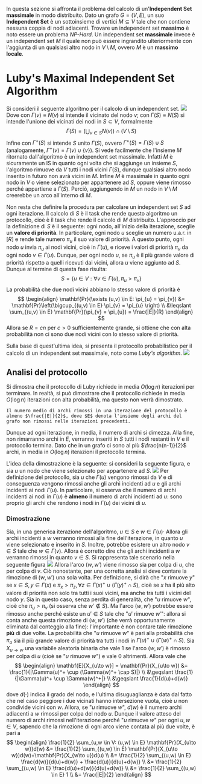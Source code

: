 In questa sezione si affronta il problema del calcolo di un'**Independent Set massimale** in modo distribuito.
Dato un grafo $G=(V,E)$, un suo **Independent Set** è un sottoinsieme di vertici $M \subseteq V$ tale che non contiene nessuna coppia di nodi adiacenti. Trovare un independent set **massimo** è noto essere un problema _NP-Hard_. Un independent set **massimale** invece è un independent set $M$ il quale non può essere ingrandito ulteriormente con l'aggiunta di un qualsiasi altro nodo in $V\setminus M$, ovvero $M$ è un **massimo locale**.
# Luby's Maximal Independent Set Algorithm
Si consideri il seguente algoritmo per il calcolo di un independent set.
![](Pasted%20image%2020240408172838.png)
Dove con $\Gamma(v) \equiv N(v)$ si intende il vicinato del nodo $v$; con $\Gamma(S) \equiv N(S)$ si intende l'unione dei vicinati dei nodi in $S \subset V$, formalmente
$$
\Gamma(S)= \left(\bigcup_{v \in S} N(v)\right) \cap (V \setminus S)
$$
Infine con $\Gamma^+(S)$ si intende $S$ unito $\Gamma(S)$, ovvero $\Gamma^+(S) = \Gamma(S) \cup S$ (analogamente, $\Gamma^+(v) = \Gamma(v) \cup \{v\}$).
Si vede facilmente che l'insieme $M$ ritornato dall'algoritmo è un independent set massimale. Infatti $M$ è sicuramente un IS in quanto ogni volta che si aggiunge un insieme $S$, l'algoritmo rimuove da $V$ tutti i nodi vicini $\Gamma(S)$, dunque qualsiasi altro nodo inserito in futuro non avrà vicini in $M$. Infine $M$ è massimale in quanto ogni nodo in $V$ o viene selezionato per appartenere ad $S$, oppure viene rimosso perché appartiene a $\Gamma(S)$. Perciò, aggiungendo in $M$ un nodo in $V\setminus M$ creerebbe un arco all'interno di $M$.

Non resta che definire la procedura per calcolare un independent set $S$ ad ogni iterazione. Il calcolo di $S$ è il task che rende questo algoritmo un protocollo, cioè è il task che rende il calcolo di $M$ distribuito.
L'approccio per la definizione di $S$ è il seguente: ogni nodo, all'inizio della iterazione, sceglie un **valore di priorità**. In particolare, ogni nodo $u$ sceglie un numero u.a.r. in $[R]$ e rende tale numero $\pi_u$ il suo valore di priorità. A questo punto, ogni nodo $u$ invia $\pi_u$ ai nodi vicini, cioè in $\Gamma(u)$, e riceve i valori di priorità $\pi_v$ da ogni nodo $v \in \Gamma(u)$. Dunque, per ogni nodo $u$, se $\pi_u$ è il più grande valore di priorità rispetto a quelli ricevuti dai vicini, allora $u$ viene aggiunto ad $S$. Dunque al termine di questa fase risulta:
$$
S = \left\{ u \in V : \forall v \in \Gamma(u), \pi_{u} > \pi_{v}  \right\}
$$
La probabilità che due nodi vicini abbiano lo stesso valore di priorità è
$$
\begin{align}
\mathbf{Pr}(\exists (u,v) \in E: \pi_{u} = \pi_{v}) &= \mathbf{Pr}\left(\bigcup_{(u,v) \in E} \pi_{v} = \pi_{u} \right)  \\
&\leqslant \sum_{(u,v) \in E} \mathbf{Pr}(\pi_{v} = \pi_{u}) = \frac{|E|}{R} 
\end{align}
$$
Allora se $R=cn$ per $c>0$ sufficientemente grande, si ottiene che con alta probabilità non ci sono due nodi vicini con lo stesso valore di priorità.

Sulla base di quest'ultima idea, si presenta il protocollo probabilistico per il calcolo di un independent set massimale, noto come *Luby's algorithm*.
![](Pasted%20image%2020240413164155.png)
## Analisi del protocollo
Si dimostra che il protocollo di Luby richiede in media $O(\log{n})$ iterazioni per terminare. In realtà, si può dimostrare che il protocollo richiede in media $O(\log{n})$ iterazioni con alta probabilità, ma questo non verrà dimostrato.
```ad-Lemma
Il numero medio di archi rimossi in una iterazione del protocollo è almeno $\frac{|E|}{2}$, dove $E$ denota l'insieme degli archi del grafo non rimossi nelle iterazioni precedenti.
```
Dunque ad ogni iterazione, in media, il numero di archi si dimezza. Alla fine, non rimarranno archi in $E$, verranno inseriti in $S$ tutti i nodi restanti in $V$ e il protocollo termina. Dato che in un grafo ci sono al più $\frac{n(n-1)}{2}$ archi, in media in $O(\log{n})$ iterazioni il protocollo termina.

L'idea della dimostrazione è la seguente: si consideri la seguente figura, e sia $u$ un nodo che viene selezionato per appartenere ad $S$. 
![](Pasted%20image%2020240413173937.png)
Per definizione del protocollo, sia $u$ che $\Gamma(u)$ vengono rimossi da $V$ e di conseguenza vengono rimossi anche gli archi incidenti ad $u$ e gli archi incidenti ai nodi $\Gamma(u)$. In particolare, si osserva che il numero di archi incidenti ai nodi in $\Gamma(u)$ è **almeno** il numero di archi incidenti ad $u$: sono proprio gli archi che rendono i nodi in $\Gamma(u)$ dei vicini di $u$.
### Dimostrazione
Sia, in una generica iterazione dell'algoritmo, $u \in S$ e $w \in \Gamma(u)$· Allora gli archi incidenti a $w$ verranno rimossi alla fine dell'iterazione, in quanto $u$ viene selezionato e inserito in $S$. Inoltre, potrebbe esistere un altro nodo $v \in S$ tale che $w \in \Gamma(v)$. Allora è corretto dire che gli archi incidenti a $w$ verranno rimossi in quanto $v \in S$. Si rappresenta tale scenario nella seguente figura
![](Pasted%20image%2020240413180924.png)
Allora l'arco $(w,w')$ viene rimosso sia per colpa di $u$, che per colpa di $v$. Ciò nonostante, per una corretta analisi si deve contare la rimozione di $(w,w')$ una sola volta.
Per definizione, si dirà che "$x$ rimuove $y$" se $x \in S,y\in \Gamma(x)$ e $\pi_x > \pi_z, \forall z \in \Gamma(x)^+ \cup (\Gamma(y)^+ \cap S)$, cioè se $x$ ha il più alto valore di priorità non solo tra tutti i suoi vicini, ma anche tra tutti i vicini del nodo $y$. Sia in questo caso, senza perdita di generalità, che "$u$ rimuove $w$", cioè che $\pi_{u}>\pi_{v}$ (si osserva che $w' \not\in S$).
Ma l'arco $(w,w')$ potrebbe essere rimosso anche perché esiste un $u' \in S$ tale che "$u'$ rimuove $w'$": allora si conta anche questa rimozione di $(w,w')$ (che verrà opportunamente eliminata dal conteggio alla fine): l'importante è non contare tale rimozione **più** di due volte.
La probabilità che "$u$ rimuove $w$" è pari alla probabilità che $\pi_u$ sia il più grande valore di priorità tra tutti i nodi in $\Gamma(u)^+ \cup (\Gamma(w)^+ \cap S)$.
Sia $X_{u\to w}$ una variabile aleatoria binaria che vale 1 se l'arco $(w,w')$ è rimosso per colpa di $u$ (cioè se "$u$ rimuove $w$") e vale 0 altrimenti. Allora vale che
$$
\begin{align}
\mathbf{E}[X_{u\to w}] = \mathbf{Pr}(X_{u\to w}) &= \frac{1}{|\Gamma(u)^+ \cup (\Gamma(w)^+ \cap S)|} \\
&\geqslant \frac{1}{|\Gamma(u)^+ \cup \Gamma(w)^+|} \\
&\geqslant \frac{1}{d(u)+d(w)}
\end{align}
$$
dove $d(\cdot)$ indica il grado del nodo, e l'ultima disuguaglianza è data dal fatto che nel caso peggiore i due vicinati hanno intersezione vuota, cioè $u$ non condivide vicini con $w$.
Allora, se "$u$ rimuove $w$", $d(w)$ è il numero archi adiacenti a $w$ rimossi  per colpa del nodo $u$. Dunque il valore atteso del numero di archi rimossi nell'iterazione perché "$u$ rimuove $w$" per ogni $u,w \in V$, sapendo che la rimozione di ogni arco viene contata al più due volte, è pari a
$$
\begin{align}
\frac{1}{2} \sum_{u,w \in V: (u,w) \in E} \mathbf{Pr}(X_{u\to w})d(w) &= \frac{1}{2} \sum_{(u,w) \in E} \mathbf{Pr}(X_{u\to w})d(w)+\mathbf{Pr}(X_{w\to u})d(u) \\
&= \frac{1}{2} \sum_{(u,w) \in E} \frac{d(w)}{d(u)+d(w)} + \frac{d(u)}{d(u)+d(w)} \\
&= \frac{1}{2} \sum_{(u,w) \in E} \frac{d(u)+d(w)}{d(u)+d(w)} \\
&= \frac{1}{2} \sum_{(u,w) \in E} 1 \\
&= \frac{|E|}{2}
\end{align}
$$